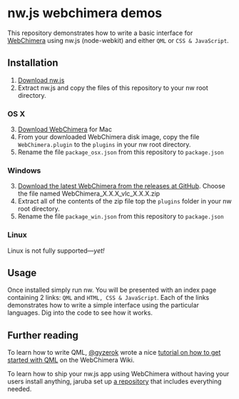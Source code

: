 # nw.js webchimera demos

This repository demonstrates how to write a basic interface for [WebChimera](https://github.com/RSATom/WebChimera/) using nw.js (node-webkit) and either `QML` or `CSS & JavaScript`.

## Installation

1. [Download nw.js](https://github.com/nwjs/nw.js/)
2. Extract nw.js and copy the files of this repository to your nw root directory.

### OS X

3. [Download WebChimera](http://www.webchimera.org/download) for Mac
4. From your downloaded WebChimera disk image, copy the file `WebChimera.plugin` to the `plugins` in your nw root directory.
5. Rename the file `package_osx.json` from this repository to `package.json`

### Windows

3. [Download the latest WebChimera from the releases at GitHub](https://github.com/RSATom/WebChimera/releases). Choose the file named WebChimera_X.X.X_vlc_X.X.X.zip
4. Extract all of the contents of the zip file top the `plugins` folder in your nw root directory.
5. Rename the file `package_win.json` from this repository to `package.json`

### Linux
Linux is not fully supported—*yet!*

## Usage

Once installed simply run nw. You will be presented with an index page containing 2 links: `QML` and `HTML, CSS & JavaScript`. Each of the links demonstrates how to write a simple interface using the particular languages. Dig into the code to see how it works.

## Further reading

To learn how to write QML, [@gyzerok](https://github.com/gyzerok) wrote a nice [tutorial on how to get started with QML](https://github.com/RSATom/WebChimera/wiki/Getting-started-with-QML) on the WebChimera Wiki.

To learn how to ship your nw.js app using WebChimera without having your users install anything, jaruba set up [a repository](https://github.com/jaruba/WebChimeraPlayerNW) that includes everything needed.

